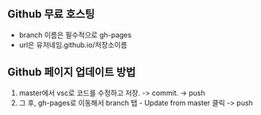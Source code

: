 ## Github 무료 호스팅

- branch 이름은 필수적으로 gh-pages<br>
- url은 유저네임.github.io/저장소이름
  <br>

## Github 페이지 업데이트 방법

1. master에서 vsc로 코드를 수정하고 저장. -> commit. -> push
2. 그 후, gh-pages로 이동해서 branch 탭 - Update from master 클릭 -> push
